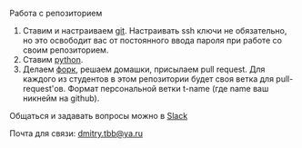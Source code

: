 Работа с репозиторием

 1. Ставим и настраиваем [git](https://1cloud.ru/help/windows/sistemy-kontrolya-versij-git-v-windows). Настраивать ssh ключи не обязательно, но это освободит вас от постоянного ввода пароля при работе со своим репозиторием.
 2. Ставим [python](https://python-scripts.com/install-python).
 3. Делаем [форк](https://rustycrate.ru/%D1%80%D1%83%D0%BA%D0%BE%D0%B2%D0%BE%D0%B4%D1%81%D1%82%D0%B2%D0%B0/2016/03/07/contributing.html), решаем домашки, присылаем pull request. Для каждого из студентов в этом репозитории будет своя ветка для pull-request'ов. Формат персональной ветки t-name (где name ваш никнейм на github).

Общаться и задавать вопросы можно в [Slack](https://join.slack.com/t/pytvsu/shared_invite/enQtNDQxODEyNDQ1MTg3LTY0NGRlNmVlMDQzY2Y5MmNiYjU4ODMyZjNjNjJmMGVlZjJkMjNiOTU0ODMwYTc2MGM4ZDEyOTlkY2FjZjQyNDM)

Почта для связи: dmitry.tbb@ya.ru
